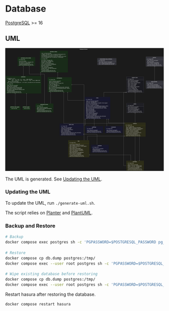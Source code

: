 # Database

[PostgreSQL](https://www.postgresql.org/docs/16/index.html) >= 16

## UML

![UML](./database-dark.svg)

The UML is generated. See [Updating the UML](#updating-the-uml).

### Updating the UML

To update the UML, run `./generate-uml.sh`.

The script relies on [Planter](https://github.com/achiku/planter) and
[PlantUML](https://plantuml.com/).

### Backup and Restore

```bash
# Backup
docker compose exec postgres sh -c 'PGPASSWORD=$POSTGRESQL_PASSWORD pg_dump -Fc -Upostgres postgres' > db.dump

# Restore
docker compose cp db.dump postgres:/tmp/
docker compose exec --user root postgres sh -c 'PGPASSWORD=$POSTGRESQL_PASSWORD pg_restore -d postgres -U postgres /tmp/db.dump'

# Wipe existing database before restoring
docker compose cp db.dump postgres:/tmp/
docker compose exec --user root postgres sh -c 'PGPASSWORD=$POSTGRESQL_PASSWORD pg_restore --clean -d postgres -U postgres /tmp/db.dump'
```

Restart hasura after restoring the database.

```bash
docker compose restart hasura
```
